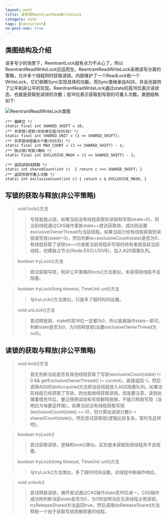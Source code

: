 ```yaml
---
layout: post
title: 读写锁ReentrantReadWriteLock
category: note
tags: [concurrent]
no-post-nav: true
---
```


## 类图结构及介绍
读多写少的场景下，ReentrantLock就有点力不从心了，所以ReentrantReadWriteLock应运而生。ReentrantReadWriteLock采用读写分离的策略，允许多个线程同时获取读锁。内部维护了一个ReadLock和一个WriteLock，它们依赖Sync实现具体的功能。而Sync类继承自AQS，并且也提供了公平和非公平的实现。ReentrantReadWriteLock通过state的高16位表示读状态，也就是获取到读锁的次数；低16位表示获取到写锁的可重入次数。类图结构如下:

![ReentrantReadWriteLock类图](http://image.wyc1856.club/2019-08-01-09-53-53.png)
```
/** 偏移位 */
static final int SHARED_SHIFT = 16;
/** 共享锁(读锁)状态单位值(65536) */
static final int SHARED_UNIT = (1 << SHARED_SHIFT);
/** 共享锁线程最大个数(65535) */
static final int MAX_COUNT = (1 << SHARED_SHIFT) - 1;
/** 独占锁(写锁)掩码 */
static final int EXCLUSIVE_MASK = (1 << SHARED_SHIFT) - 1;

/** 返回读锁线程数 */
static int sharedCount(int c)  { return c >>> SHARED_SHIFT; }
/** 返回写锁可重入次数 */
static int exclusiveCount(int c) { return c & EXCLUSIVE_MASK; }
```

## 写锁的获取与释放(非公平策略)
> void lock()方法
>> 写锁是独占锁，如果当前没有线程获取到读锁和写锁(state=0)，则当前线程通过CAS操作更新state++尝试获取锁，成功则设置exclusiveOwnerThread为当前线程。如果当前已经有线程获取到读锁或写锁(state!=0)，然后判断w=exclusiveCount(state)是否为0，有线程获取了读锁(w==0)或者当前线程非写锁的持有者就挂起当前线程，创建独占节点(Node.EXCLUSIVE)，加入AQS阻塞队列。

> boolean tryLock()方法
>> 尝试获取写锁，和非公平策略的lock()方法类似，未获得锁线程不会阻塞。

> boolean tryLock(long timeout, TimeUnit unit)方法
>> 与tryLock()方法类似，只是多了超时时间设置。

> void unLock()方法
>> 尝试释放锁，state的高16位一定都为0，所以直接操作state--即可，判断state是否为0，为0则释放锁(设置exclusiveOwnerThread为null)。

## 读锁的获取与释放(非公平策略)
> void lock()方法
>> 首先判断当前是否有其他线程获取了写锁(exclusiveCount(state) != 0 && getExclusiveOwnerThread() != current)，直接返回-1。然后调用AQS的doAccquired方法把当前线程放入AQS阻塞队列。如果当前线程已经获取了写锁，则也能继续获取读锁。但是要注意，读锁处理事情完毕后，要记得把读锁和写锁都释放掉，不能只释放写锁（没明白为啥要这样做）。如果当前没有线程获取写锁(exclusiveCount(state) == 0)，则计算出读锁计数(r = sharedCount(state))，然后尝试获取锁(逻辑比较复杂，暂时先这样吧)。

> boolean tryLock()
>> 尝试获取读锁，逻辑和lock()类似，区别是未获取到锁线程并不会阻塞。

> boolean tryLock(long timeout, TimeUnit unit)方法
>> 与tryLock()方法类似，多了超时时间设置，对线程中断操作响应。

> void unlock()
>> 尝试释放读锁，循环尝试通过CAS操作state高16位减一，CAS操作成功则判断当前state是否为0，为0则说明当前无读线程占用读锁。tryReleaseShared方法返回true，然后调用doReleaseShared方法释放一个由于获取写锁而被阻塞的线程。